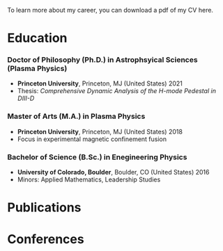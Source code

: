 To learn more about my career, you can download a pdf of my CV here. 

# Education

### Doctor of Philosophy (Ph.D.) in Astrophsyical Sciences (Plasma Physics)
 - **Princeton University**, Princeton, MJ (United States) 2021
 - Thesis: _Comprehensive Dynamic Analysis of the H-mode Pedestal in DIII-D_

### Master of Arts (M.A.) in Plasma Physics
 - **Princeton University**, Princeton, MJ (United States) 2018
 - Focus in experimental magnetic confinement fusion

### Bachelor of Science (B.Sc.) in Enegineering Physics 
 - **University of Colorado, Boulder**, Boulder, CO (United States) 2016
 - Minors: Applied Mathematics, Leadership Studies

# Publications

# Conferences
